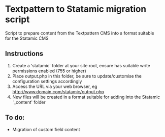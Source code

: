 Textpattern to Statamic migration script
======================================

Script to prepare content from the Textpattern CMS into a format suitable for the Statamic CMS

Instructions 
------------

1. Create a 'statamic' folder at your site root, ensure has suitable write permissions enabled (755 or higher)
2. Place output.php in this folder, be sure to update/customise the configuration settings accordingly 
3. Access the URL via your web browser, eg http://www.domain.com/statamic/output.php
4. New files will be created in a format suitable for adding into the Statamic '_content' folder
		
To do:	
------

 - Migration of custom field content